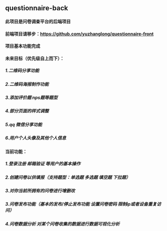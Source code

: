 ## questionnaire-back
#### 此项目是问卷调查平台的后端项目
#### 前端项目请移步：https://github.com/yuzhanglong/questionnaire-front
#### 项目基本功能完成

#### 未来目标（优先级自上而下）：
##### 1.二维码分享功能
##### 2.二维码海报制作功能
##### 3.添加评价题 nps题等题型
##### 4.部分页面的样式调整
##### 5.qq 微信分享功能
##### 6.用户个人头像及其他个人信息

#### 当前功能：
##### 1.登录注册 邮箱验证 等用户的基本操作
##### 2.创建问卷以供填报（支持题型：单选题 多选题 填空题 下拉题）
##### 3.对你当前所拥有的问卷进行增删改
##### 3.问卷发布功能（基本的发布/停止发布功能 设置问卷密码 限制ip或者设备重复访问）
##### 4.问卷数据分析 对某个问卷收集的数据进行数据可视化分析